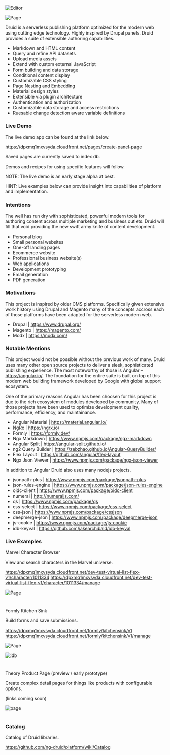 ![Editor](https://smeskey-github-prod.s3.amazonaws.com/projects/druid/github/druid_new_design_bw_v4.png)

![Page](https://smeskey-github-prod.s3.amazonaws.com/projects/druid/github/marvel-character-browser-v1.png)

Druid is a serverless publishing platform optimized for the modern web using cutting edge technology. Highly inspired by Drupal panels. Druid provides a suite of extensible authoring capabilities. 

* Markdown and HTML content
* Query and refine API datasets
* Upload media assets
* Extend with custom external JavaScript
* Form building and data storage 
* Conditional content display
* Customizable CSS styling
* Page Nesting and Embedding
* Material design styles
* Extensible via plugin architecture
* Authentication and authorization
* Customizable data storage and access restrictions
* Ruesable change detection aware variable definitions

### Live Demo

The live demo app can be found at the link below.

https://dpxmq1mxvsyda.cloudfront.net/pages/create-panel-page

Saved pages are currently saved to index db.

Demos and recipes for using specific features will follow.

NOTE: The live demo is an early stage alpha at best.

HINT: Live examples below can provide insight into capabilities of platform and implementation.

### Intentions

The well has run dry with sophisticated, powerful modern tools for authoring content across multiple marketing and business outlets. Druid will fill that void providing the new swift army knife of content development.

* Personal blog
* Small personal websites
* One-off landing pages
* Ecommerce website
* Professional business website(s)
* Web applications
* Development prototyping
* Email generation
* PDF generation

### Motivations

This project is inspired by older CMS platforms. Specifically given extensive work history using Drupal and Magento many of the concepts accross each of those platforms have been adapted for the serverless modern web. 

* Drupal | https://www.drupal.org/
* Magento | https://magento.com/
* Modx | https://modx.com/

### Notable Mentions

This project would not be possible without the previous work of many. Druid uses many other open source projects to deliver a sleek, sophisticated publishing experience. The most noteworthy of those is Angular – https://angular.io/. The foundation for the entire suite is built on top of this modern web building framework developed by Google with global support ecosystem.

One of the primary reasons Angular has been choosen for this project is due to the rich ecosystem of modules developed by community. Many of those projects have been used to optimize development quality, performance, efficiency, and maintainance.

* Angular Material | https://material.angular.io/
* NgRx | https://ngrx.io/
* Formly | https://formly.dev/
* Ngx Markdown | https://www.npmjs.com/package/ngx-markdown
* Angular Split | https://angular-split.github.io/
* ng2 Query Builder | https://zebzhao.github.io/Angular-QueryBuilder/
* Flex Layout | https://github.com/angular/flex-layout
* Ngx Json Viewer | https://www.npmjs.com/package/ngx-json-viewer

In addition to Angular Druid also uses many nodejs projects.

* jsonpath-plus | https://www.npmjs.com/package/jsonpath-plus
* json-rules-engine | https://www.npmjs.com/package/json-rules-engine
* oidc-client | https://www.npmjs.com/package/oidc-client
* numeral | http://numeraljs.com/
* qs | https://www.npmjs.com/package/qs
* css-select | https://www.npmjs.com/package/css-select
* css-json | https://www.npmjs.com/package/cssjson
* deepmerge-json | https://www.npmjs.com/package/deepmerge-json
* js-cookie | https://www.npmjs.com/package/js-cookie
* idb-keyval | https://github.com/jakearchibald/idb-keyval

### Live Examples

Marvel Character Browser

View and search characters in the Marvel universe.

https://dpxmq1mxvsyda.cloudfront.net/dev-test-virtual-list-flex-v1/character/1011334
https://dpxmq1mxvsyda.cloudfront.net/dev-test-virtual-list-flex-v1/character/1011334/manage

![Page](https://smeskey-github-prod.s3.amazonaws.com/projects/druid/github/marvel-character-browser-v1.png)

#

Formly Kitchen Sink

Build forms and save submissions.

https://dpxmq1mxvsyda.cloudfront.net/formly/kitchensink/v1
https://dpxmq1mxvsyda.cloudfront.net/formly/kitchensink/v1/manage

![Page](https://smeskey-github-prod.s3.amazonaws.com/projects/druid/github/demo_kitchen_sink_formly_v1.png)

![idb](https://smeskey-github-prod.s3.amazonaws.com/projects/druid/github/formly_kitchen_sink_v1_idb.png)

#

Theory Product Page (preview / early prototype)

Create complex detail pages for things like products with configurable options.

(links coming soon)

![page](https://smeskey-github-prod.s3.amazonaws.com/projects/druid/github/theory_product_page_demo.png)

#

### Catalog

Catalog of Druid libraries.

https://github.com/ng-druid/platform/wiki/Catalog
